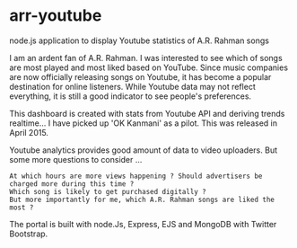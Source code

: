 # arr-youtube

node.js application to display Youtube statistics of A.R. Rahman songs


I am an ardent fan of A.R. Rahman. I was interested to see which of songs are most played and most liked based on YouTube.
Since music companies are now officially releasing songs on Youtube, it has become a popular destination for online listeners.
While Youtube data may not reflect everything, it is still a good indicator to see people's preferences.

This dashboard is created with stats from Youtube API and deriving trends realtime...
I have picked up 'OK Kanmani' as a pilot. This was released in April 2015.

Youtube analytics provides good amount of data to video uploaders. But some more questions to consider ...

    At which hours are more views happening ? Should advertisers be charged more during this time ?
    Which song is likely to get purchased digitally ?
    But more importantly for me, which A.R. Rahman songs are liked the most ?

The portal is built with node.Js, Express, EJS and MongoDB with Twitter Bootstrap.
